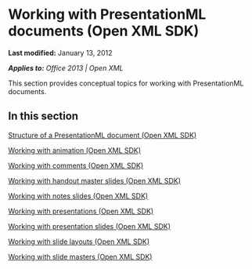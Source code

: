 <!--This is the start of the document-->
# Working with PresentationML documents (Open XML SDK)
**Last modified:** January 13, 2012

_**Applies to:** Office 2013 | Open XML_

This section provides conceptual topics for working with PresentationML documents.


## In this section
 [Structure of a PresentationML document (Open XML SDK)](fe780fcd-ed8f-4ee1-938e-cf3bb358ccae.md)

 [Working with animation (Open XML SDK)](d4ef73a6-888a-4476-9e21-4df76782127f.md)

 [Working with comments (Open XML SDK)](d7f0f1d3-bcf9-40b5-aaa4-4a08d862ac8e.md)

 [Working with handout master slides (Open XML SDK)](fb4b293c-9a23-44b7-8af6-afe5fac6611a.md)

 [Working with notes slides (Open XML SDK)](56d28bc5-c9ea-4c0e-b2f5-20be9c16d290.md)

 [Working with presentations (Open XML SDK)](82deb499-7479-474d-9d89-c4847e6f3649.md)

 [Working with presentation slides (Open XML SDK)](ee6c905b-26c5-4aed-a414-9aa826364a23.md)

 [Working with slide layouts (Open XML SDK)](1ec087c3-8b9e-46a9-9c3c-14586908eb0e.md)

 [Working with slide masters (Open XML SDK)](7dfd78a3-e233-4abd-8c17-1e384780d3ec.md)


